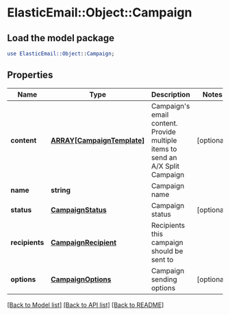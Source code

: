 # ElasticEmail::Object::Campaign

## Load the model package
```perl
use ElasticEmail::Object::Campaign;
```

## Properties
Name | Type | Description | Notes
------------ | ------------- | ------------- | -------------
**content** | [**ARRAY[CampaignTemplate]**](CampaignTemplate.md) | Campaign&#39;s email content. Provide multiple items to send an A/X Split Campaign | [optional] 
**name** | **string** | Campaign name | 
**status** | [**CampaignStatus**](CampaignStatus.md) | Campaign status | [optional] 
**recipients** | [**CampaignRecipient**](CampaignRecipient.md) | Recipients this campaign should be sent to | 
**options** | [**CampaignOptions**](CampaignOptions.md) | Campaign sending options | [optional] 

[[Back to Model list]](../README.md#documentation-for-models) [[Back to API list]](../README.md#documentation-for-api-endpoints) [[Back to README]](../README.md)


